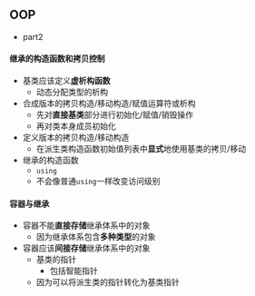 ## OOP
* part2

#### 继承的构造函数和拷贝控制
* 基类应该定义**虚析构函数**
    * 动态分配类型的析构
* 合成版本的拷贝构造/移动构造/赋值运算符或析构
    * 先对**直接基类**部分进行初始化/赋值/销毁操作
    * 再对类本身成员初始化
* 定义版本的拷贝构造/移动构造
    * 在派生类构造函数初始值列表中**显式**地使用基类的拷贝/移动
* 继承的构造函数
    * `using`
    * 不会像普通`using`一样改变访问级别

#### 容器与继承
* 容器不能**直接存储**继承体系中的对象
    * 因为继承体系包含**多种类型**的对象
* 容器应该**间接存储**继承体系中的对象
    * 基类的指针
        * 包括智能指针
    * 因为可以将派生类的指针转化为基类指针

